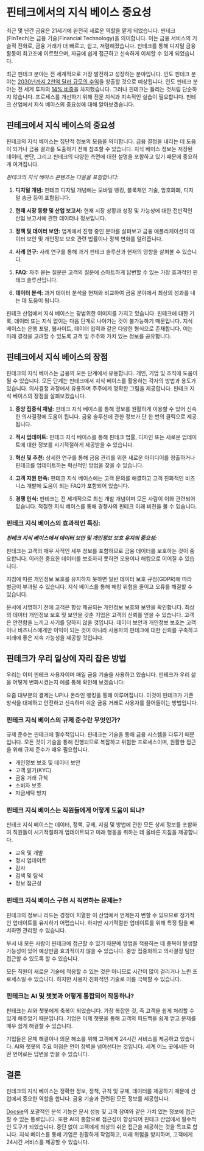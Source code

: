 # 핀테크에서의 지식 베이스 중요성

최근 몇 년간 금융은 21세기에 완전히 새로운 역할을 맡게 되었습니다. 핀테크(FinTech)는 금융 기술(Financial Technology)을 의미합니다. 이는 금융 서비스의 기술적 진화로, 금융 거래가 더 빠르고, 쉽고, 저렴해졌습니다. 핀테크를 통해 디지털 금융 활동이 최고조에 이르렀으며, 자금에 쉽게 접근하고 신속하게 이체할 수 있게 되었습니다.

최근 핀테크 분야는 전 세계적으로 가장 발전하고 성장하는 분야입니다. 인도 핀테크 분야는 [2030년까지 2천억 달러 규모의 수익](https://economictimes.indiatimes.com/news/how-to/looking-for-a-job-in-fintech-sector-here-are-five-in-demand-skills-in-the-fintech/articleshow/100178315.cms?from=mdr)을 창출할 것으로 예상됩니다. 인도 핀테크 분야는 전 세계 투자의 [14% 비중](https://www.investindia.gov.in/sector/bfsi-FinTech-financial-services#:~:text=Fintech%20Funding%20%26%20Valuation,sector%20in%20India%20in%202022.)을 차지했습니다. 그러나 핀테크는 들리는 것처럼 단순하지 않습니다. 프로세스를 개선하기 위해 전문 지식과 지속적인 실습이 필요합니다. 핀테크 산업에서 지식 베이스의 중요성에 대해 알아보겠습니다.

## 핀테크에서 지식 베이스의 중요성

핀테크의 지식 베이스는 집단적 정보의 모음을 의미합니다. 금융 결정을 내리는 데 도움이 되거나 금융 결과를 도출하기 전에 참조할 수 있습니다. 지식 베이스 정보는 저장된 데이터, 판단, 그리고 핀테크의 다양한 측면에 대한 설명을 포함하고 있기 때문에 중요하게 여겨집니다.

*핀테크의 지식 베이스 콘텐츠는 다음을 포함합니다:*

1. **디지털 개념:** 핀테크 디지털 개념에는 모바일 뱅킹, 블록체인 기술, 암호화폐, 디지털 송금 등이 포함됩니다.

2. **현재 시장 동향 및 산업 보고서:** 현재 시장 상황과 성장 및 가능성에 대한 전반적인 산업 보고서에 관한 데이터나 정보입니다.

3. **정책 및 데이터 보안:** 업계에서 진행 중인 분야를 살펴보고 금융 애플리케이션의 데이터 보안 및 개인정보 보호 관련 법률이나 정책 변화를 알려줍니다.

4. **사례 연구:** 사례 연구를 통해 과거 핀테크 솔루션과 현재의 영향을 살펴볼 수 있습니다.

5. **FAQ:** 자주 묻는 질문은 고객의 질문에 스마트하게 답변할 수 있는 가장 효과적인 핀테크 솔루션입니다.

6. **데이터 분석:** 과거 데이터 분석을 현재와 비교하여 금융 분야에서 최상의 성과를 내는 데 도움이 됩니다.

핀테크 산업에서 지식 베이스는 광범위한 이미지를 가지고 있습니다. 핀테크에 대한 기록, 데이터 또는 지식 없이는 다음 단계로 나아가는 것이 불가능하기 때문입니다. 지식 베이스는 은행 포털, 웹사이트, 데이터 입력과 같은 다양한 형식으로 존재합니다. 이는 미래 결정을 고려할 수 있도록 고객 및 주주와 가치 있는 정보를 공유합니다.

## 핀테크에서 지식 베이스의 장점

핀테크의 지식 베이스는 금융의 모든 단계에서 유용합니다. 개인, 기업 및 조직에 도움이 될 수 있습니다. 모든 단계는 핀테크에서 지식 베이스를 활용하는 각자의 방법과 용도가 있습니다. 의사결정 과정에서 유용하며 주주에게 명확한 그림을 제공합니다. 핀테크 지식 베이스의 장점을 살펴보겠습니다.

1. **중앙 집중식 채널:** 핀테크 지식 베이스를 통해 정보를 원활하게 이용할 수 있어 신속한 의사결정에 도움이 됩니다. 금융 솔루션에 관한 정보가 단 한 번의 클릭으로 제공됩니다.

2. **적시 업데이트:** 핀테크 지식 베이스를 통해 핀테크 법률, 디자인 또는 새로운 업데이트에 대한 정보를 시기적절하게 제공받을 수 있습니다.

3. **혁신 및 추천:** 상세한 연구를 통해 금융 관리를 위한 새로운 아이디어를 창출하거나 핀테크를 업데이트하는 혁신적인 방법을 찾을 수 있습니다.

4. **고객 지원 만족:** 핀테크 지식 베이스에는 고객 문의를 해결하고 고객 친화적인 비즈니스 개발에 도움이 되는 FAQ가 포함되어 있습니다.

5. **경쟁 인식:** 핀테크는 전 세계적으로 최신 개발 개념이며 모든 사람이 이와 관련되어 있습니다. 적절한 지식 베이스를 통해 경쟁사의 핀테크 미래 비전을 볼 수 있습니다.

### 핀테크 지식 베이스의 효과적인 특징:

***핀테크 지식 베이스에서 데이터 보안 및 개인정보 보호 유지의 중요성:***

핀테크는 고객의 매우 사적인 세부 정보를 포함하므로 금융 데이터를 보호하는 것이 중요합니다. 이러한 중요한 데이터를 보호하지 못하면 오용이나 해킹으로 이어질 수 있습니다.

지침에 따른 개인정보 보호를 유지하지 못하면 일반 데이터 보호 규정(GDPR)에 따라 벌금이 부과될 수 있습니다. 지식 베이스를 통해 해킹 위험을 줄이고 오류를 해결할 수 있습니다.

문서에 서명하기 전에 고객은 항상 제공되는 개인정보 보호와 보안을 확인합니다. 최상의 데이터 개인정보 보호 및 보안을 갖춘 기업은 고객의 신뢰를 얻을 수 있습니다. 고객은 안전함을 느끼고 사기를 당하지 않을 것입니다. 데이터 보안과 개인정보 보호는 고객이나 비즈니스에게만 이익이 되는 것이 아니라 사용자의 핀테크에 대한 신뢰를 구축하고 미래에 좋은 지속 가능성을 제공할 것입니다.

## 핀테크가 우리 일상에 자리 잡은 방법

우리는 이미 핀테크 사용자이며 매일 금융 기술을 사용하고 있습니다. 핀테크가 우리 삶을 어떻게 변화시켰는지 예를 통해 확인해 보겠습니다:

요즘 대부분의 결제는 UPI나 온라인 뱅킹을 통해 이루어집니다. 이것이 핀테크가 기존 방식을 대체하고 안전하고 신속하며 쉬운 금융 거래로 사용자를 끌어들이는 방법입니다.

### 핀테크 지식 베이스의 규제 준수란 무엇인가?

규제 준수는 핀테크에 필수적입니다. 핀테크는 기술을 통해 금융 시스템을 다루기 때문입니다. 모든 것이 기술을 통해 진행되므로 복잡하고 위험한 프로세스이며, 원활한 접근을 위해 규제 준수가 매우 필요합니다.

* 개인정보 보호 및 데이터 보안
* 고객 알기(KYC)
* 금융 거래 규칙
* 소비자 보호
* 자금세탁 방지

### 핀테크 지식 베이스는 직원들에게 어떻게 도움이 되나?

핀테크 지식 베이스는 데이터, 정책, 규제, 지침 및 방법에 관한 모든 상세 정보를 포함하여 직원들이 시기적절하게 업데이트되고 미래 행동을 취하는 데 올바른 지침을 제공합니다.

* 교육 및 개발
* 정시 업데이트
* 감사
* 검색 및 탐색
* 정보 접근성

### 핀테크 지식 베이스 구현 시 직면하는 문제는?

핀테크의 정보나 리드는 경쟁이 치열한 이 산업에서 언제든지 변할 수 있으므로 정기적인 업데이트를 유지하기 어렵습니다. 하지만 시기적절한 업데이트를 위해 특정 팀을 배치하면 관리할 수 있습니다.

부서 내 모든 사람이 핀테크에 접근할 수 있기 때문에 방법을 적용하는 데 중복이 발생할 가능성이 있어 예상만큼 효과적이지 않을 수 있습니다. 중앙 집중화하고 의사결정 팀만 접근할 수 있도록 할 수 있습니다.

모든 직원이 새로운 기술에 적응할 수 있는 것은 아니므로 시간이 많이 걸리거나 느린 프로세스일 수 있습니다. 하지만 사용자 친화적인 기술로 이를 극복할 수 있습니다.

### 핀테크는 AI 및 챗봇과 어떻게 통합되어 작동하나?

핀테크는 AI와 챗봇에게 축복이 되었습니다. 가장 복잡한 것, 즉 고객을 쉽게 처리할 수 있게 해주었기 때문입니다. 기업은 이제 챗봇을 통해 고객의 피드백을 쉽게 얻고 문제를 매우 쉽게 해결할 수 있습니다.

기업들은 문제 해결이나 의문 해소를 위해 고객에게 24시간 서비스를 제공하고 있습니다. AI와 챗봇의 주요 이점은 언어 장벽을 넘어선다는 것입니다. 세계 어느 곳에서든 어떤 언어로든 답변을 받을 수 있습니다.

## 결론

핀테크의 지식 베이스는 정확한 정보, 정책, 규칙 및 규제, 데이터를 제공하기 때문에 산업에서 중요한 역할을 합니다. 금융 기술과 관련된 모든 정보를 제공합니다.

[Docsie](https://www.docsie.io/)의 포괄적인 분석 기능은 문서 성능 및 고객 참여와 같은 가치 있는 정보에 접근할 수 있는 통로입니다. 또한 AI의 통합으로 접근성이 향상되어 핀테크 산업에서 필수적인 도구가 되었습니다. 중단 없이 고객에게 최상의 쉬운 접근을 제공하는 것을 목표로 합니다. 지식 베이스를 통해 기업은 원활하게 작업하고, 미래 위험을 방지하며, 고객에게 24시간 서비스를 제공할 수 있습니다.